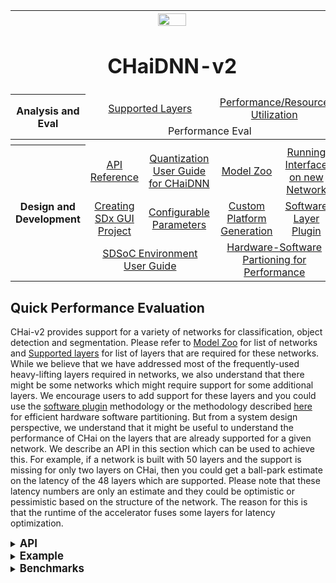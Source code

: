 <table style="width:100%">
<tr>
<th width="100%" colspan="6"><img src="https://www.xilinx.com/content/dam/xilinx/imgs/press/media-kits/corporate/xilinx-logo.png" width="30%"/><h1>CHaiDNN-v2</h2>
</th>
</tr>
  <tr>
    <th rowspan="6" width="17%">Analysis and Eval</th>
   </tr>
<tr>
	<td align="center" colspan="2"><a href="../docs/SUPPORTED_LAYERS.md">Supported Layers</a></td>
	<td align="center" colspan="2"><a href="../docs/PERFORMANCE_SNAPSHOT.md">Performance/Resource Utilization</a></td>
</tr>
  <tr></tr>
<tr>
	<td align="center" colspan="4">Performance Eval</td>	
</tr>
<tr></tr>
    <tr></tr>
  <tr><th colspan="6"></th></tr>

  <tr></tr>
  <tr>
     <th rowspan="7" width="17%">Design and Development</th>
   </tr>

<tr>
	<td  align="center"><a href="../docs/API.md">API Reference</a></td>
	<td  align="center"><a href="../docs/QUANTIZATION.md">Quantization User Guide for CHaiDNN</a></td>
	<td  align="center"><a href="../docs/MODELZOO.md">Model Zoo</a></td>
	<td  align="center"><a href="../docs/RUN_NEW_NETWORK.md">Running Interface on new Network</a></td>
</tr>
  <tr></tr>
<tr>
	<td  align="center"><a href="../docs/BUILD_USING_SDX_GUI.md">Creating SDx GUI Project</a></td>
	<td  align="center"><a href="../docs/CONFIGURABLE_PARAMS.md">Configurable Parameters</a></td>
	<td  align="center"><a href="../docs/CUSTOM_PLATFORM_GEN.md">Custom Platform Generation</a></td>
	<td  align="center"><a href="../docs/SOFTWARE_LAYER_PLUGIN.md">Software Layer Plugin</a></td>
</tr>
  <tr></tr>
<tr>
	<td  align="center" colspan="2"><a href="https://www.xilinx.com/support/documentation/sw_manuals/xilinx2017_4/ug1027-sdsoc-user-guide.pdf">SDSoC Environment User Guide</a></td>	
	<td align="center" colspan="2"><a href="../docs/HW_SW_PARTITIONING.md">Hardware-Software Partioning for Performance</a></td>

</tr>  
</table>


## Quick Performance Evaluation
CHai-v2 provides support for a variety of networks for classification, object detection and segmentation. Please refer to [Model Zoo](./MODELZOO.md) for list of networks and [Supported layers](./SUPPORTED_LAYERS.md) for list of layers that are required for these networks. While we believe that we have addressed most of the frequently-used heavy-lifting layers required in networks, we also understand that there might be some networks which might require support for some additional layers. We encourage users to add support for these layers and you could use the [software plugin](./SOFTWARE_LAYER_PLUGIN.md) methodology or the methodology described [here](./HW_SW_PARTITIONING.md) for efficient hardware software partitioning. But from a system design perspective, we understand that it might be useful to understand the performance of CHai on the layers that are already supported for a given network. We describe an API in this section which can be used to achieve this. For example, if a network is built with 50 layers and the support is missing for only two layers on CHai, then you could get a ball-park estimate on the latency of the 48 layers which are supported. Please note that these latency numbers are only an estimate and they could be optimistic or pessimistic based on the structure of the network. The reason for this is that the runtime of the accelerator fuses some layers for latency optimization.

<details>
<summary><big><strong>API</strong></big></summary>

</details>

<details>
<summary><big><strong>Example</strong></big></summary>

</details>

<details>
<summary><big><strong>Benchmarks</strong></big></summary>

</details>




